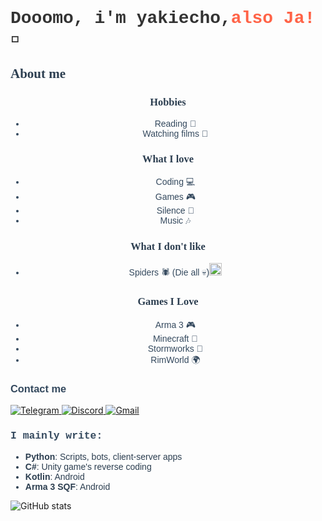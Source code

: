 
<h1 style="font-family: 'Courier New', Courier, monospace; color: #333;">Dooomo, i'm yakiecho,<span style="color: #ff6347;">also Ja!</span> 👋</h1>


<h2 style="font-family: 'Georgia', serif; color: #2c3e50;">About me</h2>

<h3 style="font-family: 'Georgia', serif; color: #2c3e50; text-align: center;">Hobbies</h3>
<ul style="font-family: 'Verdana', sans-serif; color: #34495e; text-align: center;">
  <li>Reading 📖</li>
  <li>Watching films 🎥</li>
</ul>

<h3 style="font-family: 'Georgia', serif; color: #2c3e50; text-align: center;">What I love</h3>
<ul style="font-family: 'Verdana', sans-serif; color: #34495e; text-align: center;">
  <li>Coding 💻</li>
  <li>Games 🎮</li>
  <li>Silence 🤫</li>
  <li>Music 🎶</li>
</ul>

<h3 style="font-family: 'Georgia', serif; color: #2c3e50; text-align: center;">What I don't like</h3>
<ul style="font-family: 'Verdana', sans-serif; color: #34495e; text-align: center;">
  <li>Spiders 🕷️ (Die all 💀)<img src="https://imgur.com/3aEIody.gif" alt="Spiders GIF" style="width: 20px; height: 20px;"/></li>
</ul>

<h3 style="font-family: 'Georgia', serif; color: #2c3e50; text-align: center;">Games I Love</h3>
<ul style="font-family: 'Verdana', sans-serif; color: #34495e; text-align: center;">
  <li>Arma 3 🎮</li>
  <li>Minecraft 🧱</li>
  <li>Stormworks 🚢</li>
  <li>RimWorld 🌍</li>
</ul>


<h3 style="font-family: 'Arial', sans-serif; color: #34495e;">Contact me</h3>
<a href="https://t.me/yakiecho">
  <img src="https://img.shields.io/badge/Telegram-0088cc?style=for-the-badge&logo=telegram&logoColor=white" alt="Telegram" />
</a>
<a href="https://discord.com/users/424671525288017921">
  <img src="https://img.shields.io/badge/Discord-7289da?style=for-the-badge&logo=discord&logoColor=white" alt="Discord" />
</a>
<a href="mailto:yakimichiecho@gmail.com">
  <img src="https://img.shields.io/badge/Gmail-D14836?style=for-the-badge&logo=gmail&logoColor=white" alt="Gmail" />
</a>


<h3 style="font-family: 'Courier New', Courier, monospace; color: #34495e;">I mainly write:</h3>
<ul style="font-family: 'Verdana', sans-serif; color: #2c3e50;">
  <li><strong>Python</strong>: Scripts, bots, client-server apps</li>
  <li><strong>C#</strong>: Unity game's reverse coding</li>
  <li><strong>Kotlin</strong>: Android</li>
  <li><strong>Arma 3 SQF</strong>: Android</li>
</ul>


<img src="https://github-readme-stats.vercel.app/api?username=yakiecho&show_icons=true&hide_title=true" alt="GitHub stats" />

